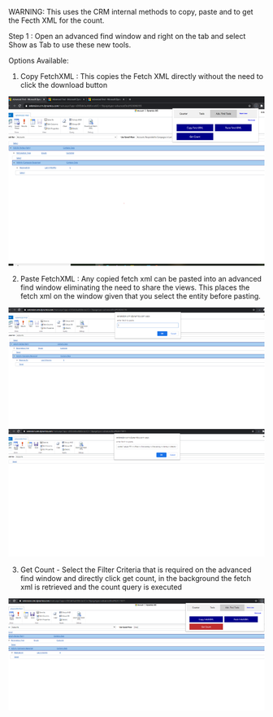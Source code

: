 WARNING: This uses the CRM internal methods to copy, paste and to get the Fecth XML for the count.

Step 1 : Open an advanced find window and right on the tab and select Show as Tab to use these new tools.

Options Available:

1) Copy FetchXML : This copies the Fetch XML directly without the need to click the download button

![ScreenShot](https://github.com/Antos2310/Dynamics365Counter/blob/master/img/AdvTools.png)

2) Paste FetchXML : Any copied fetch xml can be pasted into an advanced find window eliminating the need to share the views. This places the fetch xml on the window given that you select the entity before pasting.

![ScreenShot](https://github.com/Antos2310/Dynamics365Counter/blob/master/img/AdvPasteFetch.png)
![ScreenShot](https://github.com/Antos2310/Dynamics365Counter/blob/master/img/AdvPasteFetch1.png)

3) Get Count - Select the Filter Criteria that is required on the advanced find window and directly click get count, in the background the fetch xml is retrieved and the count query is executed

![ScreenShot](https://github.com/Antos2310/Dynamics365Counter/blob/master/img/AdvToolsGetCount.png)

